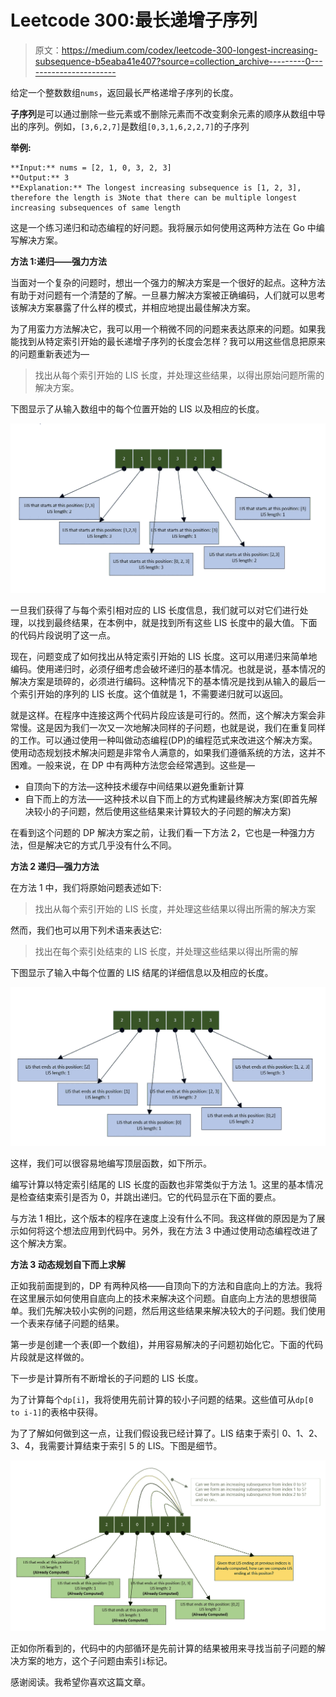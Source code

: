# Leetcode 300:最长递增子序列

> 原文：<https://medium.com/codex/leetcode-300-longest-increasing-subsequence-b5eaba41e407?source=collection_archive---------0----------------------->

给定一个整数数组`nums`，返回最长严格递增子序列的长度。

**子序列**是可以通过删除一些元素或不删除元素而不改变剩余元素的顺序从数组中导出的序列。例如，`[3,6,2,7]`是数组`[0,3,1,6,2,2,7]`的子序列

**举例:**

```
**Input:** nums = [2, 1, 0, 3, 2, 3]
**Output:** 3
**Explanation:** The longest increasing subsequence is [1, 2, 3], therefore the length is 3Note that there can be multiple longest increasing subsequences of same length
```

这是一个练习递归和动态编程的好问题。我将展示如何使用这两种方法在 Go 中编写解决方案。

**方法 1:递归——强力方法**

当面对一个复杂的问题时，想出一个强力的解决方案是一个很好的起点。这种方法有助于对问题有一个清楚的了解。一旦暴力解决方案被正确编码，人们就可以思考该解决方案暴露了什么样的模式，并相应地提出最佳解决方案。

为了用蛮力方法解决它，我可以用一个稍微不同的问题来表达原来的问题。如果我能找到从特定索引开始的最长递增子序列的长度会怎样？我可以用这些信息把原来的问题重新表述为—

> 找出从每个索引开始的 LIS 长度，并处理这些结果，以得出原始问题所需的解决方案。

下图显示了从输入数组中的每个位置开始的 LIS 以及相应的长度。

![](img/b80000516475689d2a0ccee600c9db96.png)

一旦我们获得了与每个索引相对应的 LIS 长度信息，我们就可以对它们进行处理，以找到最终结果，在本例中，就是找到所有这些 LIS 长度中的最大值。下面的代码片段说明了这一点。

现在，问题变成了如何找出从特定索引开始的 LIS 长度。这可以用递归来简单地编码。使用递归时，必须仔细考虑会破坏递归的基本情况。也就是说，基本情况的解决方案是琐碎的，必须进行编码。这种情况下的基本情况是找到从输入的最后一个索引开始的序列的 LIS 长度。这个值就是 1，不需要递归就可以返回。

就是这样。在程序中连接这两个代码片段应该是可行的。然而，这个解决方案会非常慢。这是因为我们一次又一次地解决同样的子问题，也就是说，我们在重复同样的工作。可以通过使用一种叫做动态编程(DP)的编程范式来改进这个解决方案。使用动态规划技术解决问题是非常令人满意的，如果我们遵循系统的方法，这并不困难。一般来说，在 DP 中有两种方法您会经常遇到。这些是—

*   自顶向下的方法—这种技术缓存中间结果以避免重新计算
*   自下而上的方法——这种技术以自下而上的方式构建最终解决方案(即首先解决较小的子问题，然后使用这些结果来计算较大的子问题的解决方案)

在看到这个问题的 DP 解决方案之前，让我们看一下方法 2，它也是一种强力方法，但是解决它的方式几乎没有什么不同。

**方法 2 递归—强力方法**

在方法 1 中，我们将原始问题表述如下:

> 找出从每个索引开始的 LIS 长度，并处理这些结果以得出所需的解决方案

然而，我们也可以用下列术语来表达它:

> 找出在每个索引处结束的 LIS 长度，并处理这些结果以得出所需的解

下图显示了输入中每个位置的 LIS 结尾的详细信息以及相应的长度。

![](img/2b007aca6091e105ad3e5e57bcfffac6.png)

这样，我们可以很容易地编写顶层函数，如下所示。

编写计算以特定索引结尾的 LIS 长度的函数也非常类似于方法 1。这里的基本情况是检查结束索引是否为 0，并跳出递归。它的代码显示在下面的要点。

与方法 1 相比，这个版本的程序在速度上没有什么不同。我这样做的原因是为了展示如何将这个想法应用到代码中。另外，我在方法 3 中通过使用动态编程改进了这个解决方案。

**方法 3 动态规划自下而上求解**

正如我前面提到的，DP 有两种风格——自顶向下的方法和自底向上的方法。我将在这里展示如何使用自底向上的技术来解决这个问题。自底向上方法的思想很简单。我们先解决较小实例的问题，然后用这些结果来解决较大的子问题。我们使用一个表来存储子问题的结果。

第一步是创建一个表(即一个数组)，并用容易解决的子问题初始化它。下面的代码片段就是这样做的。

下一步是计算所有不断增长的子问题的 LIS 长度。

为了计算每个`dp[i]`，我将使用先前计算的较小子问题的结果。这些值可从`dp[0 to i-1]`的表格中获得。

为了了解如何做到这一点，让我们假设我已经计算了。LIS 结束于索引 0、1、2、3、4，我需要计算结束于索引 5 的 LIS。下图是细节。

![](img/03052daf0e49da60d120a51cedf2f319.png)

正如你所看到的，代码中的内部循环是先前计算的结果被用来寻找当前子问题的解决方案的地方，这个子问题由索引`i`标记。

感谢阅读。我希望你喜欢这篇文章。